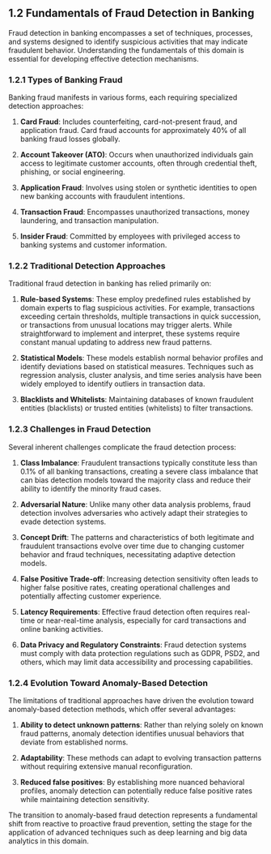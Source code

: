 ## 1.2 Fundamentals of Fraud Detection in Banking

Fraud detection in banking encompasses a set of techniques, processes, and systems designed to identify suspicious activities that may indicate fraudulent behavior. Understanding the fundamentals of this domain is essential for developing effective detection mechanisms.

### 1.2.1 Types of Banking Fraud

Banking fraud manifests in various forms, each requiring specialized detection approaches:

1. **Card Fraud**: Includes counterfeiting, card-not-present fraud, and application fraud. Card fraud accounts for approximately 40% of all banking fraud losses globally.

2. **Account Takeover (ATO)**: Occurs when unauthorized individuals gain access to legitimate customer accounts, often through credential theft, phishing, or social engineering.

3. **Application Fraud**: Involves using stolen or synthetic identities to open new banking accounts with fraudulent intentions.

4. **Transaction Fraud**: Encompasses unauthorized transactions, money laundering, and transaction manipulation.

5. **Insider Fraud**: Committed by employees with privileged access to banking systems and customer information.

### 1.2.2 Traditional Detection Approaches

Traditional fraud detection in banking has relied primarily on:

1. **Rule-based Systems**: These employ predefined rules established by domain experts to flag suspicious activities. For example, transactions exceeding certain thresholds, multiple transactions in quick succession, or transactions from unusual locations may trigger alerts. While straightforward to implement and interpret, these systems require constant manual updating to address new fraud patterns.

2. **Statistical Models**: These models establish normal behavior profiles and identify deviations based on statistical measures. Techniques such as regression analysis, cluster analysis, and time series analysis have been widely employed to identify outliers in transaction data.

3. **Blacklists and Whitelists**: Maintaining databases of known fraudulent entities (blacklists) or trusted entities (whitelists) to filter transactions.

### 1.2.3 Challenges in Fraud Detection

Several inherent challenges complicate the fraud detection process:

1. **Class Imbalance**: Fraudulent transactions typically constitute less than 0.1% of all banking transactions, creating a severe class imbalance that can bias detection models toward the majority class and reduce their ability to identify the minority fraud cases.

2. **Adversarial Nature**: Unlike many other data analysis problems, fraud detection involves adversaries who actively adapt their strategies to evade detection systems.

3. **Concept Drift**: The patterns and characteristics of both legitimate and fraudulent transactions evolve over time due to changing customer behavior and fraud techniques, necessitating adaptive detection models.

4. **False Positive Trade-off**: Increasing detection sensitivity often leads to higher false positive rates, creating operational challenges and potentially affecting customer experience.

5. **Latency Requirements**: Effective fraud detection often requires real-time or near-real-time analysis, especially for card transactions and online banking activities.

6. **Data Privacy and Regulatory Constraints**: Fraud detection systems must comply with data protection regulations such as GDPR, PSD2, and others, which may limit data accessibility and processing capabilities.

### 1.2.4 Evolution Toward Anomaly-Based Detection

The limitations of traditional approaches have driven the evolution toward anomaly-based detection methods, which offer several advantages:

1. **Ability to detect unknown patterns**: Rather than relying solely on known fraud patterns, anomaly detection identifies unusual behaviors that deviate from established norms.

2. **Adaptability**: These methods can adapt to evolving transaction patterns without requiring extensive manual reconfiguration.

3. **Reduced false positives**: By establishing more nuanced behavioral profiles, anomaly detection can potentially reduce false positive rates while maintaining detection sensitivity.

The transition to anomaly-based fraud detection represents a fundamental shift from reactive to proactive fraud prevention, setting the stage for the application of advanced techniques such as deep learning and big data analytics in this domain.
